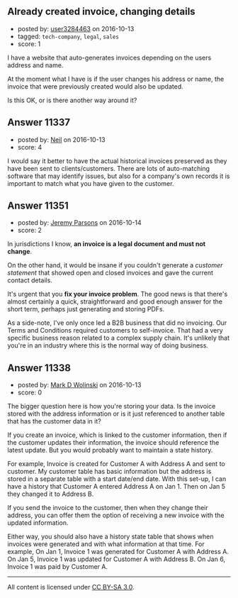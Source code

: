 ## Already created invoice, changing details

- posted by: [user3284463](https://stackexchange.com/users/3982995/user3284463) on 2016-10-13
- tagged: `tech-company`, `legal`, `sales`
- score: 1

I have a website that auto-generates invoices depending on the users address and name. 

At the moment what I have is if the user changes his address or name, the invoice that were previously created would also be updated. 

Is this OK, or is there another way around it?


## Answer 11337

- posted by: [Neil](https://stackexchange.com/users/2711480/neil) on 2016-10-13
- score: 4

I would say it better to have the actual historical invoices preserved as they have been sent to clients/customers. There are lots of auto-matching software that may identify issues, but also for a company's own records it is important to match what you have given to the customer. 


## Answer 11351

- posted by: [Jeremy Parsons](https://stackexchange.com/users/497810/jeremy-parsons) on 2016-10-14
- score: 2

In jurisdictions I know, **an invoice is a legal document and must not change**. 

On the other hand, it would be insane if you couldn't generate a *customer statement* that showed open and closed invoices and gave the current contact details.

It's urgent that you **fix your invoice problem**. The good news is that there's almost certainly a quick, straightforward and good enough answer for the short term, perhaps just generating and storing PDFs.

As a side-note, I've only once led a B2B business that did no invoicing. Our Terms and Conditions required customers to self-invoice. That had a very specific business reason related to a complex supply chain. It's unlikely that you're in an industry where this is the normal way of doing business.


## Answer 11338

- posted by: [Mark D Wolinski](https://stackexchange.com/users/9304012/mark-d-wolinski) on 2016-10-13
- score: 0

The bigger question here is how you're storing your data.  Is the invoice stored with the address information or is it just referenced to another table that has the customer data in it?

If you create an invoice, which is linked to the customer information, then if the customer updates their information, the invoice should reference the latest update.  But you would probably want to maintain a state history.

For example, Invoice is created for Customer A with Address A and sent to customer.  My customer table has basic information but the address is stored in a separate table with a start date/end date.  With this set-up, I can have a history that Customer A entered Address A on Jan 1.  Then on Jan 5 they changed it to Address B.

If you send the invoice to the customer, then when they change their address, you can offer them the option of receiving a new invoice with the updated information.

Either way, you should also have a history state table that shows when invoices were generated and with what information at that time.  For example, On Jan 1, Invoice 1 was generated for Customer A with Address A.  On Jan 5, Invoice 1 was updated for Customer A with Address B.  On Jan 6, Invoice 1 was paid by Customer A.



---

All content is licensed under [CC BY-SA 3.0](https://creativecommons.org/licenses/by-sa/3.0/).
